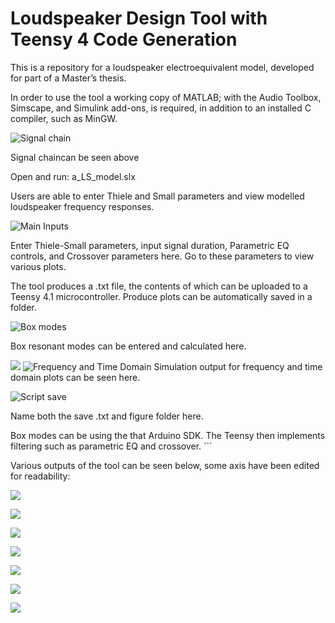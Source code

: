 # Loudspeaker Design Tool with Teensy 4 Code Generation


This is a repository for a loudspeaker electroequivalent model, developed for part of a Master’s thesis. 

In order to use the tool a working copy of MATLAB; with the Audio Toolbox, 
Simscape, and Simulink add-ons, is required, in addition to an installed C compiler, such as MinGW. 


![Signal chain](flow.png)

Signal chaincan be seen above

Open and run: a_LS_model.slx

Users are able to enter Thiele and Small parameters and view modelled loudspeaker 
frequency responses.

![Main Inputs](input.png)

Enter Thiele-Small parameters, input signal duration, Parametric EQ controls, and Crossover parameters here. Go to these parameters to view various plots.



The tool produces a .txt file, the contents of which can be uploaded to a Teensy 4.1 microcontroller. Produce plots can be automatically saved in a folder.

![Box modes](modes.png)

Box resonant modes can be entered and calculated here.

![](freq.png)
![Frequency and Time Domain](time.png)
Simulation output for frequency and time domain plots can be seen here.

![Script save](Teensy.png)

Name both the save .txt and figure folder here.

Box modes can be 
using the  that Arduino SDK. The Teensy then implements  filtering such as parametric EQ and crossover.   ```

Various outputs of the tool can be seen below, some axis have been edited for readability:

![](output1.png)

![](output2.png)

![](output3.png)

![](output4.png)

![](output5.png)

![](output6.png)

![](output7.png)

